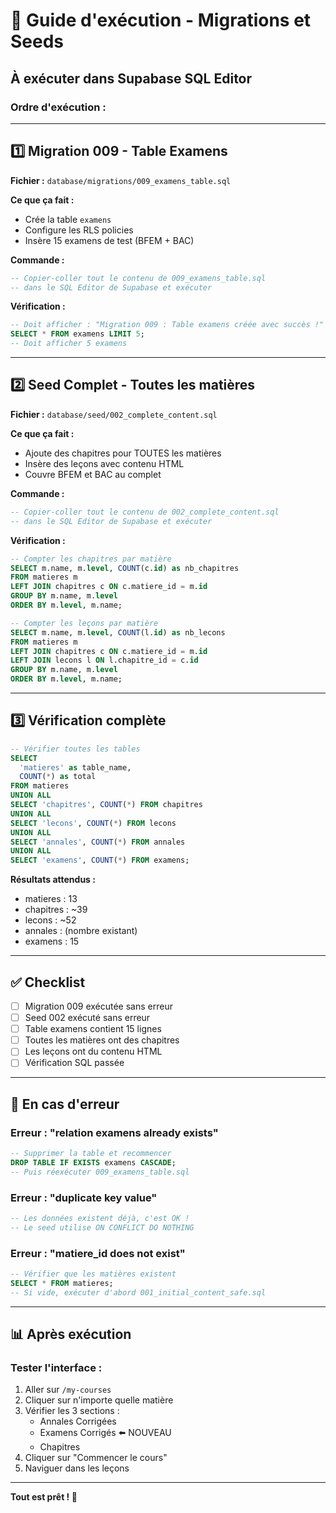 # 🚀 Guide d'exécution - Migrations et Seeds

## À exécuter dans Supabase SQL Editor

### Ordre d'exécution :

---

## 1️⃣ Migration 009 - Table Examens

**Fichier :** `database/migrations/009_examens_table.sql`

**Ce que ça fait :**
- Crée la table `examens`
- Configure les RLS policies
- Insère 15 examens de test (BFEM + BAC)

**Commande :**
```sql
-- Copier-coller tout le contenu de 009_examens_table.sql
-- dans le SQL Editor de Supabase et exécuter
```

**Vérification :**
```sql
-- Doit afficher : "Migration 009 : Table examens créée avec succès !"
SELECT * FROM examens LIMIT 5;
-- Doit afficher 5 examens
```

---

## 2️⃣ Seed Complet - Toutes les matières

**Fichier :** `database/seed/002_complete_content.sql`

**Ce que ça fait :**
- Ajoute des chapitres pour TOUTES les matières
- Insère des leçons avec contenu HTML
- Couvre BFEM et BAC au complet

**Commande :**
```sql
-- Copier-coller tout le contenu de 002_complete_content.sql
-- dans le SQL Editor de Supabase et exécuter
```

**Vérification :**
```sql
-- Compter les chapitres par matière
SELECT m.name, m.level, COUNT(c.id) as nb_chapitres
FROM matieres m
LEFT JOIN chapitres c ON c.matiere_id = m.id
GROUP BY m.name, m.level
ORDER BY m.level, m.name;

-- Compter les leçons par matière
SELECT m.name, m.level, COUNT(l.id) as nb_lecons
FROM matieres m
LEFT JOIN chapitres c ON c.matiere_id = m.id
LEFT JOIN lecons l ON l.chapitre_id = c.id
GROUP BY m.name, m.level
ORDER BY m.level, m.name;
```

---

## 3️⃣ Vérification complète

```sql
-- Vérifier toutes les tables
SELECT 
  'matieres' as table_name, 
  COUNT(*) as total 
FROM matieres
UNION ALL
SELECT 'chapitres', COUNT(*) FROM chapitres
UNION ALL
SELECT 'lecons', COUNT(*) FROM lecons
UNION ALL
SELECT 'annales', COUNT(*) FROM annales
UNION ALL
SELECT 'examens', COUNT(*) FROM examens;
```

**Résultats attendus :**
- matieres : 13
- chapitres : ~39
- lecons : ~52
- annales : (nombre existant)
- examens : 15

---

## ✅ Checklist

- [ ] Migration 009 exécutée sans erreur
- [ ] Seed 002 exécuté sans erreur
- [ ] Table examens contient 15 lignes
- [ ] Toutes les matières ont des chapitres
- [ ] Les leçons ont du contenu HTML
- [ ] Vérification SQL passée

---

## 🐛 En cas d'erreur

### Erreur : "relation examens already exists"
```sql
-- Supprimer la table et recommencer
DROP TABLE IF EXISTS examens CASCADE;
-- Puis réexécuter 009_examens_table.sql
```

### Erreur : "duplicate key value"
```sql
-- Les données existent déjà, c'est OK !
-- Le seed utilise ON CONFLICT DO NOTHING
```

### Erreur : "matiere_id does not exist"
```sql
-- Vérifier que les matières existent
SELECT * FROM matieres;
-- Si vide, exécuter d'abord 001_initial_content_safe.sql
```

---

## 📊 Après exécution

### Tester l'interface :
1. Aller sur `/my-courses`
2. Cliquer sur n'importe quelle matière
3. Vérifier les 3 sections :
   - Annales Corrigées
   - Examens Corrigés ⬅️ NOUVEAU
   - Chapitres
4. Cliquer sur "Commencer le cours"
5. Naviguer dans les leçons

---

**Tout est prêt ! 🎉**
